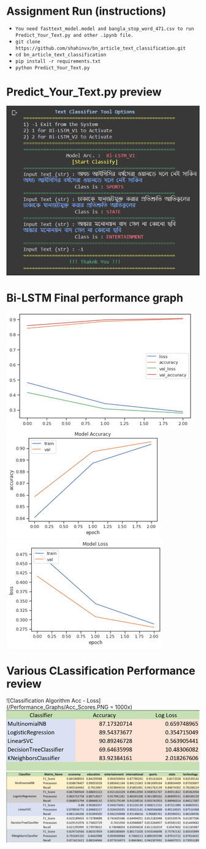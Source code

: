 # Assignment Run (instructions)

- `You need fasttext_model.model and bangla_stop_word_471.csv to run Predict_Your_Text.py and other .ipynb file.`
- `git clone https://github.com/shahinvx/bn_article_text_classification.git`
- `cd bn_article_text_classification`
- `pip install -r requirements.txt`
- `python Predict_Your_Text.py`

# Predict_Your_Text.py preview

![Predict Your Text](/Performance_Graphs/Check_Your_Text.PNG)

# Bi-LSTM Final performance graph

![Bi-LSTM Performance_Graphs](/Performance_Graphs/4.png)
![Bi-LSTM Performance_Graphs](/Performance_Graphs/5.png)
![Bi-LSTM Performance_Graphs](/Performance_Graphs/6.png)

# Various CLassification Performance review

![Classification Algorithm Acc - Loss](/Performance_Graphs/Acc_Scores.PNG = 1000x)
<img src="/Performance_Graphs/Acc_Scores.PNG" width="1000">
![Classification Algorithm Acc - Loss](/Performance_Graphs/Scores.PNG)
